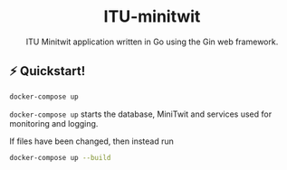 <h1 align="center">
  ITU-minitwit
</h1>
<p align="center">
ITU Minitwit application written in Go using the Gin web framework.
<br/>

## ⚡️ Quickstart!

```sh
docker-compose up
```
`docker-compose up` starts the database, MiniTwit and services used for monitoring and logging.


If files have been changed, then instead run
```sh
docker-compose up --build
```
